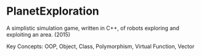 # PlanetExploration
A simplistic simulation game, written in C++, of robots exploring and exploiting an area. (2015)

Key Concepts: OOP, Object, Class, Polymorphism, Virtual Function, Vector 

